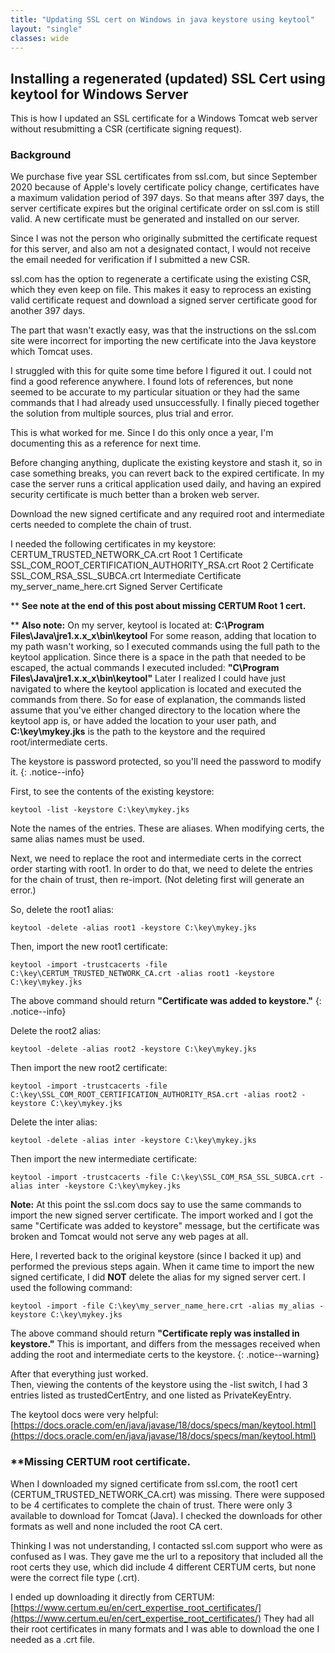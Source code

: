 ```yaml
---
title: "Updating SSL cert on Windows in java keystore using keytool"
layout: "single"
classes: wide
---
```



## **Installing a regenerated (updated) SSL Cert using keytool for Windows Server**

This is how I updated an SSL certificate for a Windows Tomcat web server without resubmitting a CSR (certificate signing request).

### **Background**

We purchase five year SSL certificates from ssl.com, but since September 2020 because of Apple's lovely certificate policy change, certificates have a maximum validation period of 397 days.  So that means after 397 days, the server certificate expires but the original certificate order on ssl.com is still valid. A new certificate must be generated and installed on our server.

Since I was not the person who originally submitted the certificate request for this server, and also am not a designated contact, I would not receive the email needed for verification if I submitted a new CSR.

ssl.com has the option to regenerate a certificate using the existing CSR, which they even keep on file.  This makes it easy to reprocess an existing valid certificate request and download a signed server certificate good for another 397 days.

The part that wasn't exactly easy, was that the instructions on the ssl.com site were incorrect for importing the new certificate into the Java keystore which Tomcat uses.   

I struggled with this for quite some time before I figured it out.  I could not find a good reference anywhere.  I found lots of references, but none seemed to be accurate to my particular situation or they had the same commands that I had already used unsuccessfully. I finally pieced together the solution from multiple sources, plus trial and error.

This is what worked for me.
Since I do this only once a year, I'm documenting this as a reference for next time.

Before changing anything, duplicate the existing keystore and stash it, so in case something breaks, you can revert back to the expired certificate.  In my case the server runs a critical application used daily, and having an expired security certificate is much better than a broken web server.

Download the new signed certificate and any required root and intermediate certs needed to complete the chain of trust.  

I needed the following certificates in my keystore:
CERTUM_TRUSTED_NETWORK_CA.crt	Root 1 Certificate
SSL_COM_ROOT_CERTIFICATION_AUTHORITY_RSA.crt	Root 2 Certificate
SSL_COM_RSA_SSL_SUBCA.crt	Intermediate Certificate
my_server_name_here.crt	Signed Server Certificate

** **See note at the end of this post about missing CERTUM Root 1 cert.**

** **Also note:**
On my server, keytool is located at:
**C:\Program Files\Java\jre1.x.x_x\bin\keytool**
For some reason, adding that location to my path wasn't working, so I executed commands using the full path to the keytool application. Since there is a space in the path that needed to be escaped, the actual commands I executed included:
**"C\Program Files\Java\jre1.x.x_x\bin\keytool"**
Later I realized I could have just navigated to where the keytool application is located and executed the commands from there. So for ease of explanation, the commands listed assume that you've either changed directory to the location where the keytool app is, or have added the location to your user path, and **C:\key\mykey.jks** is the path to the keystore and the required root/intermediate certs.


The keystore is password protected, so you'll need the password to modify it.
{: .notice--info}

First, to see the contents of the existing keystore:

    keytool -list -keystore C:\key\mykey.jks

Note the names of the entries.  These are aliases.  When modifying certs, the same alias names must be used.

Next, we need to replace the root and intermediate certs in the correct order starting with root1. In order to do that, we need to delete the entries for the chain of trust, then re-import. (Not deleting first will generate an error.)

So, delete the root1 alias:

    keytool -delete -alias root1 -keystore C:\key\mykey.jks

Then, import the new root1 certificate:

    keytool -import -trustcacerts -file C:\key\CERTUM_TRUSTED_NETWORK_CA.crt -alias root1 -keystore C:\key\mykey.jks

The above command should return **"Certificate was added to keystore."**
{: .notice--info}

Delete the root2 alias:

    keytool -delete -alias root2 -keystore C:\key\mykey.jks

Then import the new root2 certificate:

    keytool -import -trustcacerts -file C:\key\SSL_COM_ROOT_CERTIFICATION_AUTHORITY_RSA.crt -alias root2 -keystore C:\key\mykey.jks
Delete the inter alias:

    keytool -delete -alias inter -keystore C:\key\mykey.jks

Then import the new intermediate certificate:

    keytool -import -trustcacerts -file C:\key\SSL_COM_RSA_SSL_SUBCA.crt -alias inter -keystore C:\key\mykey.jks

**Note:** At this point the ssl.com docs say to use the same commands to import the new signed server certificate. The import worked and I got the same "Certificate was added to keystore" message, but the certificate was broken and Tomcat would not serve any web pages at all.

Here, I reverted back to the original keystore (since I backed it up) and performed the previous steps again.  When it came time to import the new signed certificate, I did **NOT** delete the alias for my signed server cert. I used the following command:

    keytool -import -file C:\key\my_server_name_here.crt -alias my_alias -keystore C:\key\mykey.jks

The above command should return **"Certificate reply was installed in keystore."**  This is important, and differs from the messages received when adding the root and intermediate certs to the keystore.
{: .notice--warning}

After that everything just worked.  
Then, viewing the contents of the keystore using the -list switch, I had 3 entries listed as trustedCertEntry, and one listed as PrivateKeyEntry.

The keytool docs were very helpful:
[https://docs.oracle.com/en/java/javase/18/docs/specs/man/keytool.html](https://docs.oracle.com/en/java/javase/18/docs/specs/man/keytool.html)


### ****Missing CERTUM root certificate.**

When I downloaded my signed certificate from ssl.com, the root1 cert (CERTUM_TRUSTED_NETWORK_CA.crt) was missing. There were supposed to be 4 certificates to complete the chain of trust. There were only 3 available to download for Tomcat (Java). I checked the downloads for other formats as well and none included the root CA cert.

Thinking I was not understanding, I contacted ssl.com support who were as confused as I was.  They gave me the url to a repository that included all the root certs they use, which did include 4 different CERTUM certs, but none were the correct file type (.crt).  

I ended up downloading it directly from CERTUM: [https://www.certum.eu/en/cert_expertise_root_certificates/](https://www.certum.eu/en/cert_expertise_root_certificates/)
They had all their root certificates in many formats and I was able to download the one I needed as a .crt file.
